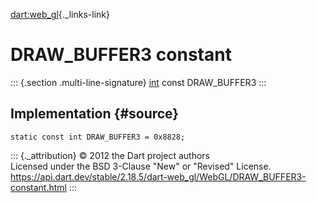 [dart:web\_gl](../../dart-web_gl/dart-web_gl-library){._links-link}

DRAW\_BUFFER3 constant
======================

::: {.section .multi-line-signature}
[int](../../dart-core/int-class) const DRAW\_BUFFER3
:::

Implementation {#source}
--------------

``` {.language-dart data-language="dart"}
static const int DRAW_BUFFER3 = 0x8828;
```

::: {._attribution}
© 2012 the Dart project authors\
Licensed under the BSD 3-Clause \"New\" or \"Revised\" License.\
<https://api.dart.dev/stable/2.18.5/dart-web_gl/WebGL/DRAW_BUFFER3-constant.html>
:::
